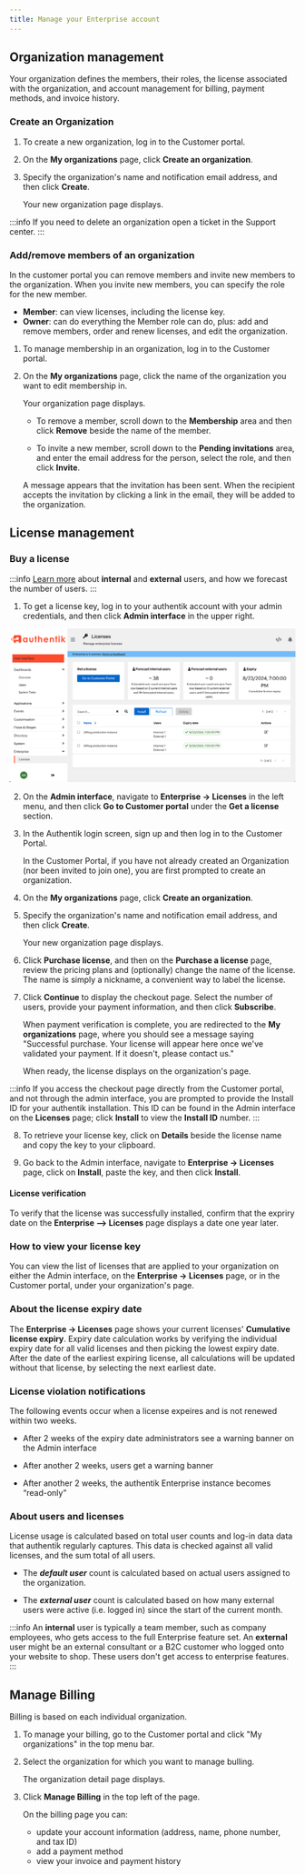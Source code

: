 ```yaml
---
title: Manage your Enterprise account
---
```


## Organization management

Your organization defines the members, their roles, the license associated with the organization, and account management for billing, payment methods, and invoice history.

### Create an Organization

1. To create a new organization, log in to the Customer portal.

2. On the **My organizations** page, click **Create an organization**.

3. Specify the organization's name and notification email address, and then click **Create**.

    Your new organization page displays.

:::info
If you need to delete an organization open a ticket in the Support center.
:::

### Add/remove members of an organization

In the customer portal you can remove members and invite new members to the organization. When you invite new members, you can specify the role for the new member.

-   **Member**: can view licenses, including the license key.
-   **Owner**: can do everything the Member role can do, plus: add and remove members, order and renew licenses, and edit the organization.

1. To manage membership in an organization, log in to the Customer portal.

2. On the **My organizations** page, click the name of the organization you want to edit membership in.

    Your organization page displays.

    - To remove a member, scroll down to the **Membership** area and then click **Remove** beside the name of the member.

    - To invite a new member, scroll down to the **Pending invitations** area, and enter the email address for the person, select the role, and then click **Invite**.

    A message appears that the invitation has been sent. When the recipient accepts the invitation by clicking a link in the email, they will be added to the organization.

## License management

### Buy a license

:::info
[Learn more](#about-users) about **internal** and **external** users, and how we forecast the number of users.
:::

1. To get a license key, log in to your authentik account with your admin credentials, and then click **Admin interface** in the upper right.

!["Admin interface licenses page"](./licenses-page-admin.png)

2. On the **Admin interface**, navigate to **Enterprise → Licenses** in the left menu, and then click **Go to Customer portal** under the **Get a license** section.

3. In the Authentik login screen, sign up and then log in to the Customer Portal.

    In the Customer Portal, if you have not already created an Organization (nor been invited to join one), you are first prompted to create an organization.

4. On the **My organizations** page, click **Create an organization**.

5. Specify the organization's name and notification email address, and then click **Create**.

    Your new organization page displays.

6. Click **Purchase license**, and then on the **Purchase a license** page, review the pricing plans and (optionally) change the name of the license. The name is simply a nickname, a convenient way to label the license.

7. Click **Continue** to display the checkout page. Select the number of users, provide your payment information, and then click **Subscribe**.

    When payment verification is complete, you are redirected to the **My organizations** page, where you should see a message saying "Successful purchase. Your license will appear here once we've validated your payment. If it doesn't, please contact us."

    When ready, the license displays on the organization's page.

:::info
If you access the checkout page directly from the Customer portal, and not through the admin interface, you are prompted to provide the Install ID for your authentik installation. This ID can be found in the Admin interface on the **Licenses** page; click **Install** to view the **Install ID** number.
:::

8. To retrieve your license key, click on **Details** beside the license name and copy the key to your clipboard.

9. Go back to the Admin interface, navigate to **Enterprise -> Licenses** page, click on **Install**, paste the key, and then click **Install**.

#### License verification

To verify that the license was successfully installed, confirm that the expriry date on the **Enterprise --> Licenses** page displays a date one year later.

### How to view your license key

You can view the list of licenses that are applied to your organization on either the Admin interface, on the **Enterprise -> Licenses** page, or in the Customer portal, under your organization's page.

### About the license expiry date

The **Enterprise -> Licenses** page shows your current licenses' **Cumulative license expiry**. Expiry date calculation works by verifying the individual expiry date for all valid licenses and then picking the lowest expiry date. After the date of the earliest expiring license, all calculations will be updated without that license, by selecting the next earliest date.

### License violation notifications

The following events occur when a license expeires and is not renewed within two weeks.

-   After 2 weeks of the expiry date administrators see a warning banner on the Admin interface

-   After another 2 weeks, users get a warning banner

-   After another 2 weeks, the authentik Enterprise instance becomes “read-only”

### About users and licenses

License usage is calculated based on total user counts and log-in data data that authentik regularly captures. This data is checked against all valid licenses, and the sum total of all users.

-   The **_default user_** count is calculated based on actual users assigned to the organization.

-   The **_external user_** count is calculated based on how many external users were active (i.e. logged in) since the start of the current month.

:::info
An **internal** user is typically a team member, such as company employees, who gets access to the full Enterprise feature set. An **external** user might be an external consultant or a B2C customer who logged onto your website to shop. These users don't get access to enterprise features.
:::

## Manage Billing

Billing is based on each individual organization.

1. To manage your billing, go to the Customer portal and click "My organizations" in the top menu bar.

2. Select the organization for which you want to manage bulling.

    The organization detail page displays.

3. Click **Manage Billing** in the top left of the page.

    On the billing page you can:

    - update your account information (address, name, phone number, and tax ID)
    - add a payment method
    - view your invoice and payment history
